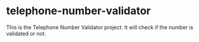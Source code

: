 # telephone-number-validator
This is the Telephone Number Validator project. 
It will check if the number is validated or not.
